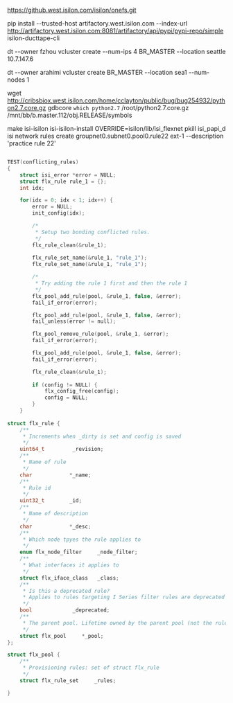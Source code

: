 https://github.west.isilon.com/isilon/onefs.git

pip install --trusted-host artifactory.west.isilon.com --index-url http://artifactory.west.isilon.com:8081/artifactory/api/pypi/pypi-repo/simple  isilon-ducttape-cli

dt --owner fzhou vcluster create --num-ips 4 BR_MASTER --location seattle
10.7.147.6

dt --owner arahimi vcluster create BR_MASTER --location sea1 --num-nodes 1

wget http://cribsbiox.west.isilon.com/home/cclayton/public/bug/bug254932/python2.7.core.gz
gdbcore `which python2.7` /root/python2.7.core.gz /mnt/bb/b.master.112/obj.RELEASE/symbols
 
make isi-isilon isi-isilon-install OVERRIDE=isilon/lib/isi_flexnet 
pkill isi_papi_d
isi network rules create groupnet0.subnet0.pool0.rule22 ext-1 --description 'practice rule 22'

 
```cpp

TEST(conflicting_rules)
{
	struct isi_error *error = NULL;
	struct flx_rule rule_1 = {};
	int idx;

	for(idx = 0; idx < 1; idx++) {
		error = NULL;
		init_config(idx);

		/*
		 * Setup two bonding conflicted rules.
		 */
		flx_rule_clean(&rule_1);
	
		flx_rule_set_name(&rule_1, "rule_1");
		flx_rule_set_name(&rule_1, "rule_1");

		/*
		 * Try adding the rule 1 first and then the rule 1
		 */
		flx_pool_add_rule(pool, &rule_1, false, &error);
		fail_if_error(error);

		flx_pool_add_rule(pool, &rule_1, false, &error);
		fail_unless(error != null);

		flx_pool_remove_rule(pool, &rule_1, &error);
		fail_if_error(error);

		flx_pool_add_rule(pool, &rule_1, false, &error);
		fail_if_error(error);

		flx_rule_clean(&rule_1);
		
		if (config != NULL) {
			flx_config_free(config);
			config = NULL;
		}
	}
    
struct flx_rule {
	/**
	 * Increments when _dirty is set and config is saved
	 */
	uint64_t		 _revision;
	/**
	 * Name of rule
	 */
	char			*_name;
	/**
	 * Rule id
	 */
	uint32_t		_id;
	/**
	 * Name of description
	 */
	char			*_desc;
	/**
	 * Which node tpyes the rule applies to
	 */
	enum flx_node_filter	 _node_filter;
	/**
	 * What interfaces it applies to
	 */
	struct flx_iface_class	 _class;
	/**
	 * Is this a deprecated rule?
	 * Applies to rules targeting I Series filter rules are deprecated in 6.5.2.
	 */
	bool			 _deprecated;
	/**
	 * The parent pool. Lifetime owned by the parent pool (not the rule)
	 */
	struct flx_pool 	*_pool;
};

struct flx_pool {
	/**
	 * Provisioning rules: set of struct flx_rule
	 */
	struct flx_rule_set		_rules;

}

```